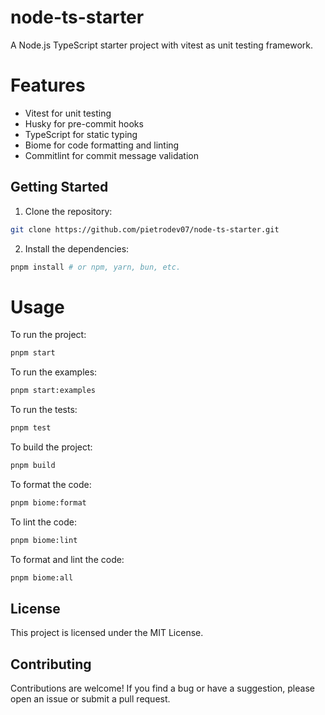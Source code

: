 # node-ts-starter

A Node.js TypeScript starter project with vitest as unit testing framework.

# Features

- Vitest for unit testing
- Husky for pre-commit hooks
- TypeScript for static typing
- Biome for code formatting and linting
- Commitlint for commit message validation

## Getting Started

1. Clone the repository:

```bash
git clone https://github.com/pietrodev07/node-ts-starter.git
```

2. Install the dependencies:

```bash
pnpm install # or npm, yarn, bun, etc.
```

# Usage

To run the project:

```bash
pnpm start
```

To run the examples:

```bash
pnpm start:examples
```

To run the tests:

```bash
pnpm test
```

To build the project:

```bash
pnpm build
```

To format the code:

```bash
pnpm biome:format
```

To lint the code:

```bash
pnpm biome:lint
```

To format and lint the code:

```bash
pnpm biome:all
```

## License

This project is licensed under the MIT License.

## Contributing

Contributions are welcome! If you find a bug or have a suggestion, please open an issue or submit a pull request.
